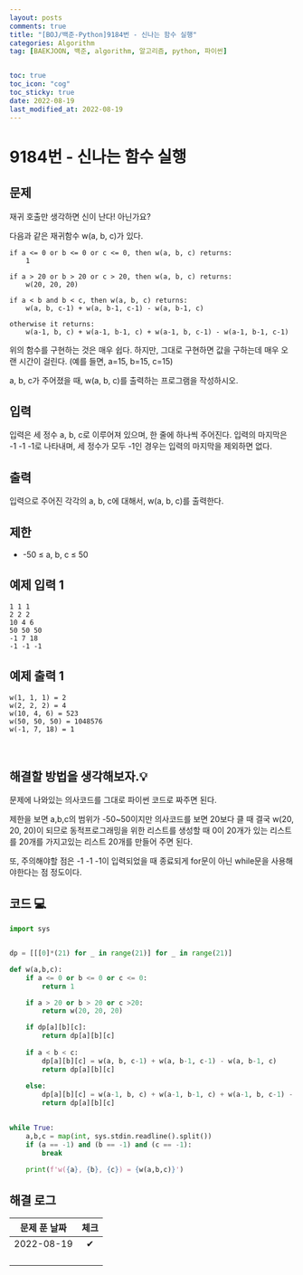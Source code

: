 ```yaml
---
layout: posts
comments: true
title: "[BOJ/백준-Python]9184번 - 신나는 함수 실행"
categories: Algorithm
tag: [BAEKJOON, 백준, algorithm, 알고리즘, python, 파이썬]


toc: true
toc_icon: "cog"
toc_sticky: true
date: 2022-08-19
last_modified_at: 2022-08-19
---
```




# 9184번 - 신나는 함수 실행


## 문제
재귀 호출만 생각하면 신이 난다! 아닌가요?

다음과 같은 재귀함수 w(a, b, c)가 있다.
```
if a <= 0 or b <= 0 or c <= 0, then w(a, b, c) returns:
    1

if a > 20 or b > 20 or c > 20, then w(a, b, c) returns:
    w(20, 20, 20)

if a < b and b < c, then w(a, b, c) returns:
    w(a, b, c-1) + w(a, b-1, c-1) - w(a, b-1, c)

otherwise it returns:
    w(a-1, b, c) + w(a-1, b-1, c) + w(a-1, b, c-1) - w(a-1, b-1, c-1)
```

위의 함수를 구현하는 것은 매우 쉽다. 하지만, 그대로 구현하면 값을 구하는데 매우 오랜 시간이 걸린다. (예를 들면, a=15, b=15, c=15)

a, b, c가 주어졌을 때, w(a, b, c)를 출력하는 프로그램을 작성하시오.



## 입력
입력은 세 정수 a, b, c로 이루어져 있으며, 한 줄에 하나씩 주어진다. 입력의 마지막은 -1 -1 -1로 나타내며, 세 정수가 모두 -1인 경우는 입력의 마지막을 제외하면 없다.


## 출력
입력으로 주어진 각각의 a, b, c에 대해서, w(a, b, c)를 출력한다.

## 제한
* -50 ≤ a, b, c ≤ 50



## 예제 입력 1 

```
1 1 1
2 2 2
10 4 6
50 50 50
-1 7 18
-1 -1 -1
```



## 예제 출력 1

```
w(1, 1, 1) = 2
w(2, 2, 2) = 4
w(10, 4, 6) = 523
w(50, 50, 50) = 1048576
w(-1, 7, 18) = 1
```



<Br>

##  해결할 방법을 생각해보자.💡
문제에 나와있는 의사코드를 그대로 파이썬 코드로 짜주면 된다.

제한을 보면 a,b,c의 범위가 -50~50이지만 의사코드를 보면 20보다 클 때 결국 w(20, 20, 20)이 되므로 동적프로그래밍을 위한 리스트를 생성할 때 0이 20개가 있는 리스트를 20개를 가지고있는 리스트 20개를 만들어 주면 된다.

또, 주의해야할 점은 -1 -1 -1이 입력되었을 때 종료되게 for문이 아닌 while문을 사용해야한다는 점 정도이다.



## 코드 💻

```python
import sys


dp = [[[0]*(21) for _ in range(21)] for _ in range(21)]

def w(a,b,c):
    if a <= 0 or b <= 0 or c <= 0:
        return 1

    if a > 20 or b > 20 or c >20:
        return w(20, 20, 20)

    if dp[a][b][c]:
        return dp[a][b][c]
    
    if a < b < c:
        dp[a][b][c] = w(a, b, c-1) + w(a, b-1, c-1) - w(a, b-1, c)
        return dp[a][b][c]
    
    else:
        dp[a][b][c] = w(a-1, b, c) + w(a-1, b-1, c) + w(a-1, b, c-1) - w(a-1, b-1, c-1)
        return dp[a][b][c]
    

while True:
    a,b,c = map(int, sys.stdin.readline().split())
    if (a == -1) and (b == -1) and (c == -1):
        break
    
    print(f'w({a}, {b}, {c}) = {w(a,b,c)}')

```






## 해결 로그 

| 문제 푼 날짜 | 체크 |
| :----------: | :--: |
|  2022-08-19  |  ✔   |
|              |      |
|              |      |
|              |      |
|              |      |




